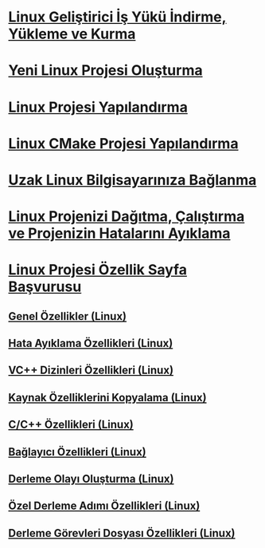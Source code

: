 # [Linux Geliştirici İş Yükü İndirme, Yükleme ve Kurma](download-install-and-setup-the-linux-development-workload.md)
# [Yeni Linux Projesi Oluşturma](create-a-new-linux-project.md)
# [Linux Projesi Yapılandırma](configure-a-linux-project.md)
# [Linux CMake Projesi Yapılandırma](cmake-linux-project.md)
# [Uzak Linux Bilgisayarınıza Bağlanma](connect-to-your-remote-linux-computer.md)
# [Linux Projenizi Dağıtma, Çalıştırma ve Projenizin Hatalarını Ayıklama](deploy-run-and-debug-your-linux-project.md)
# [Linux Projesi Özellik Sayfa Başvurusu](prop-pages-linux.md)
## [Genel Özellikler (Linux)](prop-pages/general-linux.md)
## [Hata Ayıklama Özellikleri (Linux)](prop-pages/debugging-linux.md)
## [VC++ Dizinleri Özellikleri (Linux)](prop-pages/directories-linux.md)
## [Kaynak Özelliklerini Kopyalama (Linux)](prop-pages/copy-sources-project.md)
## [C/C++ Özellikleri (Linux)](prop-pages/c-cpp-linux.md)
## [Bağlayıcı Özellikleri (Linux)](prop-pages/linker-linux.md)
## [Derleme Olayı Oluşturma (Linux)](prop-pages/build-events-linux.md)
## [Özel Derleme Adımı Özellikleri (Linux)](prop-pages/custom-build-step-linux.md) 
## [Derleme Görevleri Dosyası Özellikleri (Linux)](prop-pages/makefile-linux.md)